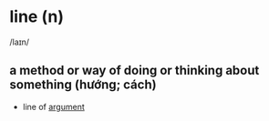 # line (n)

/laɪn/

## a method or way of doing or thinking about something (hướng; cách)

- line of [argument](argument-n.md#a-reason-or-set-of-reasons-that-somebody-uses-to-show-that-something-is-true-or-correct-lập-luận)